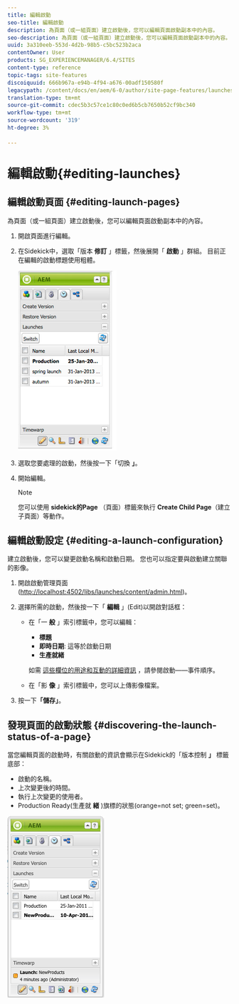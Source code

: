 ```yaml
---
title: 編輯啟動
seo-title: 編輯啟動
description: 為頁面（或一組頁面）建立啟動後，您可以編輯頁面啟動副本中的內容。
seo-description: 為頁面（或一組頁面）建立啟動後，您可以編輯頁面啟動副本中的內容。
uuid: 3a310eeb-553d-4d2b-98b5-c5bc523b2aca
contentOwner: User
products: SG_EXPERIENCEMANAGER/6.4/SITES
content-type: reference
topic-tags: site-features
discoiquuid: 666b967a-e94b-4f94-a676-00adf150580f
legacypath: /content/docs/en/aem/6-0/author/site-page-features/launches
translation-type: tm+mt
source-git-commit: cdec5b3c57ce1c80c0ed6b5cb7650b52cf9bc340
workflow-type: tm+mt
source-wordcount: '319'
ht-degree: 3%

---
```



# 編輯啟動{#editing-launches}

## 編輯啟動頁面 {#editing-launch-pages}

為頁面（或一組頁面）建立啟動後，您可以編輯頁面啟動副本中的內容。

1. 開啟頁面進行編輯。
1. 在Sidekick中，選取「版本 **修訂** 」標籤，然後展開「 **啟動** 」群組。 目前正在編輯的啟動標題使用粗體。

   ![chlimage_1-13](assets/chlimage_1-13.jpeg)

1. 選取您要處理的啟動，然後按一下「切換 **」**。
1. 開始編輯。

   >[!NOTE]
   >
   >您可以使用 **sidekick的Page** （頁面）標籤來執行 **Create Child Page**（建立子頁面）等動作。

## 編輯啟動設定 {#editing-a-launch-configuration}

建立啟動後，您可以變更啟動名稱和啟動日期。 您也可以指定要與啟動建立關聯的影像。

1. 開啟啟動管理頁面([http://localhost:4502/libs/launches/content/admin.html](http://localhost:4502/libs/launches/content/admin.html))。

1. 選擇所需的啟動，然後按一下「 **編輯** 」(Edit)以開啟對話框：

   * 在「一 **般** 」索引標籤中，您可以編輯：

      * **標題**
      * **即時日期**: 這等於啟動日期
      * **生產就緒**

      如需 [這些欄位的用途和互動的詳細資訊](/help/sites-authoring/launches.md#launches-the-order-of-events) ，請參閱啟動——事件順序。

   * 在「影 **像** 」索引標籤中，您可以上傳影像檔案。


1. 按一下&#x200B;**「儲存」**。

## 發現頁面的啟動狀態 {#discovering-the-launch-status-of-a-page}

當您編輯頁面的啟動時，有關啟動的資訊會顯示在Sidekick的「版本控制 **」** 標籤底部：

* 啟動的名稱。
* 上次變更後的時間。
* 執行上次變更的使用者。
* Production Ready(生產就 **緒** )旗標的狀態(orange=not set; green=set)。

![chlimage_1-185](assets/chlimage_1-186.png)

